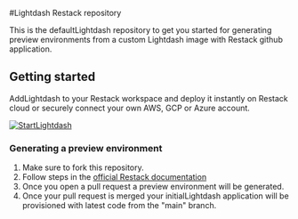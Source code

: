 #Lightdash Restack repository

This is the defaultLightdash repository to get you started for generating preview environments from a custom Lightdash image with Restack github application.

## Getting started

AddLightdash to your Restack workspace and deploy it instantly on Restack cloud or securely connect your own AWS, GCP or Azure account.

[![StartLightdash](https://cdn.sanity.io/images/ev3amoz3/production/ea50295b361907f9b6dba5a330a24e596639429b-257x57.png)](https://console.restack.io/onboarding/store/6aa67601-57f3-4d2b-a2d2-1375ee9a4b55)

### Generating a preview environment

1. Make sure to fork this repository.
2. Follow steps in the [official Restack documentation](https://www.restack.io/docs/lightdash)
3. Once you open a pull request a preview environment will be generated.
4. Once your pull request is merged your initialLightdash application will be provisioned with latest code from the "main" branch.
